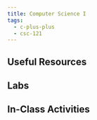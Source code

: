 ```yaml
---
title: Computer Science I
tags:
  - c-plus-plus
  - csc-121
---
```

## Useful Resources

## Labs

## In-Class Activities
